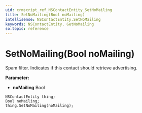 ```yaml
---
uid: crmscript_ref_NSContactEntity_SetNoMailing
title: SetNoMailing(Bool noMailing)
intellisense: NSContactEntity.SetNoMailing
keywords: NSContactEntity, GetNoMailing
so.topic: reference
---
```


# SetNoMailing(Bool noMailing)

Spam filter. Indicates if this contact should retrieve advertising.

**Parameter:** 
* **noMailing** Bool

```crmscript
NSContactEntity thing;
Bool noMailing;
thing.SetNoMailing(noMailing);
```

